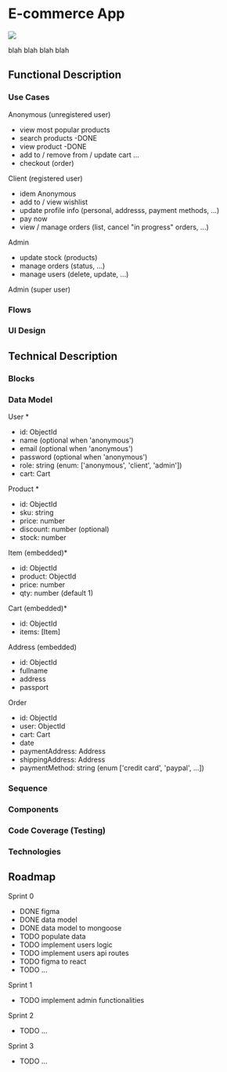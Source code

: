 # E-commerce App
![](https://media.giphy.com/media/LrA3M1Sor45lWPa3QB/giphy.gif)

blah blah blah blah

## Functional Description

###  Use Cases

Anonymous (unregistered user)
- view most popular products
- search products                   -DONE
- view product                      -DONE
- add to / remove from / update cart ...
- checkout (order)

Client (registered user)
- idem Anonymous
- add to / view wishlist
- update profile info (personal, addresss, payment methods, ...)
- pay now
- view / manage orders (list, cancel "in progress" orders, ...)

Admin
- update stock (products)
- manage orders (status, ...)
- manage users (delete, update, ...)

Admin (super user)

### Flows
### UI Design

## Technical Description

### Blocks

### Data Model

User *
- id: ObjectId
- name (optional when 'anonymous')
- email (optional when 'anonymous')
- password (optional when 'anonymous')
- role: string (enum: ['anonymous', 'client', 'admin'])
- cart: Cart

Product *
- id: ObjectId
- sku: string
- price: number
- discount: number (optional)
- stock: number

Item (embedded)*
- id: ObjectId
- product: ObjectId
- price: number
- qty: number (default 1)

Cart (embedded)*
- id: ObjectId
- items: [Item]

Address (embedded)
- id: ObjectId
- fullname
- address
- passport

Order
- id: ObjectId
- user: ObjectId
- cart: Cart
- date
- paymentAddress: Address
- shippingAddress: Address
- paymentMethod: string (enum ['credit card', 'paypal', ...])

### Sequence
### Components
### Code Coverage (Testing)
### Technologies

## Roadmap

Sprint 0

- DONE figma
- DONE data model
- DONE data model to mongoose
- TODO populate data
- TODO implement users logic
- TODO implement users api routes
- TODO figma to react
- TODO ...

Sprint 1

- TODO implement admin functionalities

Sprint 2

- TODO ...

Sprint 3

- TODO ...